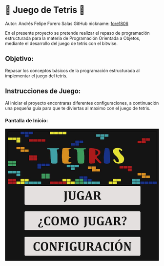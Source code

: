 # :large_orange_diamond: Juego de Tetris :large_orange_diamond:
Autor: Andrés Felipe Forero Salas
GitHub nickname: [fore1806](https://github.com/fore1806) 

En el presente proyecto se pretende realizar el repaso de programación estructurada para la materia de Programación Orientada a Objetos, mediante el desarrollo del juego de tetris con el bitwise.

## Objetivo:

Repasar los conceptos básicos de la programación estructurada al implementar el juego del tetris.

## Instrucciones de Juego:

Al iniciar el proyecto encontraras diferentes configuraciones, a continuación una pequeña guía para que te diviertas al maximo con el juego de tetris.

### Pantalla de Inicio:

<img src = "images/pantalla-Inicio.JPG" widht = "100">
